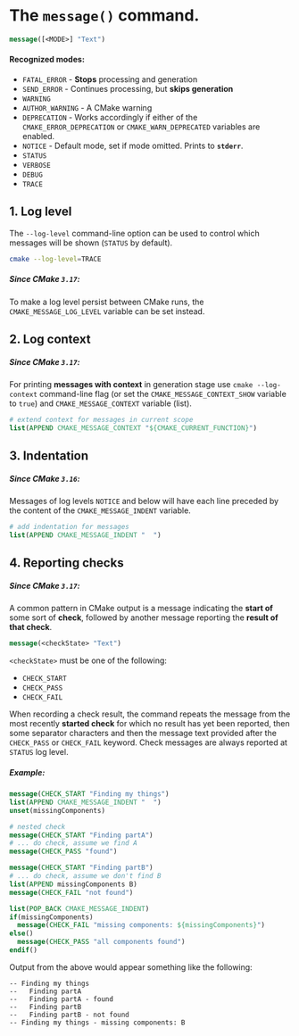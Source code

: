 # The `message()` command.

```cmake
message([<MODE>] "Text")
```

#### Recognized modes:

* `FATAL_ERROR`  - **Stops** processing and generation
* `SEND_ERROR`  - Continues processing, but **skips generation**
* `WARNING`
* `AUTHOR_WARNING`  - A CMake warning
* `DEPRECATION`  - Works accordingly if either of the `CMAKE_ERROR_DEPRECATION` or `CMAKE_WARN_DEPRECATED` variables are enabled.
* `NOTICE`  - Default mode, set if mode omitted. Prints to **`stderr`**.
* `STATUS`
* `VERBOSE`
* `DEBUG`
* `TRACE`

## 1. Log level

The `--log-level` command-line option can be used to control which messages will be shown (`STATUS` by default).

```bash
cmake --log-level=TRACE
```

##### _Since CMake `3.17`:_

To make a log level persist between CMake runs, the `CMAKE_MESSAGE_LOG_LEVEL` variable can be set instead.


## 2. Log context

##### _Since CMake `3.17`:_

For printing **messages with context** in generation stage use `cmake --log-context` command-line flag (or set the `CMAKE_MESSAGE_CONTEXT_SHOW` variable to `true`) and `CMAKE_MESSAGE_CONTEXT` variable (list).

```cmake
# extend context for messages in current scope
list(APPEND CMAKE_MESSAGE_CONTEXT "${CMAKE_CURRENT_FUNCTION}")
```

## 3. Indentation

##### _Since CMake `3.16`:_

Messages of log levels `NOTICE` and below will have each line preceded by the content of the `CMAKE_MESSAGE_INDENT` variable.

```cmake
# add indentation for messages
list(APPEND CMAKE_MESSAGE_INDENT "  ")
```

## 4. Reporting checks

##### _Since CMake `3.17`:_

A common pattern in CMake output is a message indicating the **start of** some sort of **check**, followed by another message reporting the **result of that check**.

```cmake
message(<checkState> "Text")
```

`<checkState>` must be one of the following:

* `CHECK_START`
* `CHECK_PASS`
* `CHECK_FAIL`

When recording a check result, the command repeats the message from the most recently **started check** for which no result has yet been reported, then some separator characters and then the message text provided after the `CHECK_PASS` or `CHECK_FAIL` keyword.
Check messages are always reported at `STATUS` log level.

##### _Example:_

```cmake
message(CHECK_START "Finding my things")
list(APPEND CMAKE_MESSAGE_INDENT "  ")
unset(missingComponents)

# nested check
message(CHECK_START "Finding partA")
# ... do check, assume we find A
message(CHECK_PASS "found")

message(CHECK_START "Finding partB")
# ... do check, assume we don't find B
list(APPEND missingComponents B)
message(CHECK_FAIL "not found")

list(POP_BACK CMAKE_MESSAGE_INDENT)
if(missingComponents)
  message(CHECK_FAIL "missing components: ${missingComponents}")
else()
  message(CHECK_PASS "all components found")
endif()
```

Output from the above would appear something like the following:

```
-- Finding my things
--   Finding partA
--   Finding partA - found
--   Finding partB
--   Finding partB - not found
-- Finding my things - missing components: B
```
